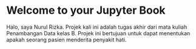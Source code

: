 # Welcome to your Jupyter Book

Halo, saya Nurul Rizka. Projek kali ini adalah tugas akhir dari mata kuliah Penambangan Data kelas B. Projek ini bertujuan untuk dapat menentukan apakah seorang pasien menderita penyakit hati.


```{tableofcontents}
```
